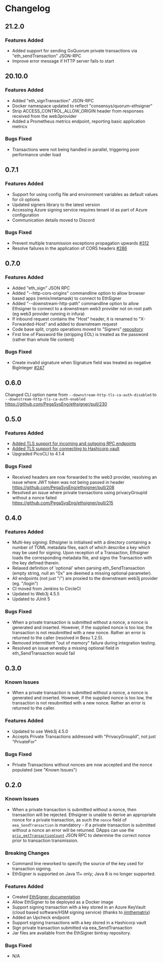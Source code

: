 # Changelog

## 21.2.0

### Features Added
- Added support for sending GoQuorum private transactions via "eth_sendTransaction" JSON-RPC
- Improve error message if HTTP server fails to start

## 20.10.0

### Features Added
- Added "eth_signTransaction" JSON-RPC
- Docker namespace updated to reflect "consensys/quorum-ethsigner"
- Strip ACCESS_CONTROL_ALLOW_ORIGIN header from responses received from the web3provider
- Added a Prometheus metrics endpoint, reporting basic application metrics

### Bugs Fixed
- Transactions were not being handled in parallel, triggering poor performance under load

## 0.7.1

### Features Added
- Support for using config file and environment variables as default values for cli options
- Updated signers library to the latest version
- Accessing Azure signing service requires tenant id as part of Azure configuration
- Communication details moved to Discord

### Bugs Fixed
- Prevent multiple transmission exceptions propagation upwards [#312](https://github.com/PegaSysEng/ethsigner/pull/312)
- Resolve failures in the application of CORS headers [#286](https://github.com/PegaSysEng/ethsigner/pull/286)

## 0.7.0

### Features Added
- Added "eth_sign" JSON RPC
- Added "--http-cors-origins" commandline option to allow browser based apps (remix/metamask) to connect to EthSigner
- Added "--downstream-http-path" commandline option to allow Ethsigner to connect to a downstream web3 provider not on root path (eg web3 provider running in infura)
- If inbound request contains the "Host" header, it is renamed to "X-Forwarded-Host" and added to downstream request
- Code base split, crypto operations moved to "Signers" [repository](https://github.com/PegaSysEng/signers)
- First line of Password file (stripping EOL) is treated as the password (rather than whole file content)

### Bugs Fixed
- Create invalid signature when Signature field was treated as negative BigInteger [#247](https://github.com/PegaSysEng/ethsigner/issues/247)

## 0.6.0

Changed CLI option name from `--downstream-http-tls-ca-auth-disabled` to `--downstream-http-tls-ca-auth-enabled` https://github.com/PegaSysEng/ethsigner/pull/230

## 0.5.0

### Features Added
- [Added TLS support for incoming and outgoing RPC endpoints](https://docs.ethsigner.pegasys.tech/en/latest/Concepts/TLS/)
- [Added TLS support for connecting to Hashicorp vault](https://docs.ethsigner.pegasys.tech/en/latest/Concepts/TLS/)
- Upgraded PicoCLI to 4.1.4

### Bugs Fixed 
- Received headers are now forwarded to the web3 provider, resolving an issue where JWT token was not being passed in header https://github.com/PegaSysEng/ethsigner/pull/208
- Resolved an issue where private transactions using privacyGroupId without a nonce failed https://github.com/PegaSysEng/ethsigner/pull/215

## 0.4.0

### Features Added
- Multi-key signing: Ethsigner is initialised with a directory containing a number of TOML metadata files, each of which describe a key which may be used for signing. Upon reception of a Transaction, Ethsigner loads the corresponding metadata file, and signs the Transaction with the key defined therein.
- Relaxed definition of 'optional' when parsing eth_SendTransaction (empty string, null an "0x" are deemed a missing optional parameter).
- All endpoints (not just "/") are proxied to the downstream web3j provider (eg. "/login")
- CI moved from Jenkins to CircleCI
- Updated to Web3j 4.5.5
- Updated to JUnit 5

### Bugs Fixed
- When a private transaction is submitted without a nonce, a nonce is generated and inserted. However, if the supplied nonce is too low, the transaction is not resubmitted with a new nonce. Rather an error is returned to the caller (resolved in Besu 1.2.5).
- Removed intermittent "out of memory" failure during integration testing.
- Resolved an issue whereby a missing optional field in eth_SendTransaction would fail

## 0.3.0

### Known Issues
- When a private transaction is submitted without a nonce, a nonce is generated and inserted. However, if the supplied nonce is too low, the transaction is not resubmitted with a new nonce. Rather an error is returned to the caller.

### Features Added
- Updated to use Web3j 4.5.0
- Accepts Private Transactions addressed with "PrivacyGroupId", not just "PrivateFor"

### Bugs Fixed
- Private Transactions without nonces are now accepted and the nonce populated (see "Known Issues")

## 0.2.0

### Known Issues
- When a private transaction is submitted without a nonce, then transaction will be rejected. Ethsigner is unable to derive an appropriate nonce for a private transaction, as such the `nonce` field of `eea_SendTransaction` is mandatory - if a private transaction is submitted without a nonce an error will be returned. DApps can use the [`priv_getTransactionCount`]( (https://docs.pantheon.pegasys.tech/en/latest/Reference/Pantheon-API-Methods/#priv_gettransactioncount)) JSON RPC to determine the correct nonce prior to transaction transmission.

### Breaking Changes
- Command line reworked to specify the source of the key used for transaction signing.
- EthSigner is supported on Java 11+ only; Java 8 is no longer supported.

### Features Added
- Created [EthSigner documentation](https://docs.ethsigner.pegasys.tech/en/latest/)
- Allow EthSigner to be deployed as a Docker image
- Support signing transaction with a key stored in an Azure KeyVault \(cloud based software/HSM signing service\) (thanks to [jimthematrix](https://github.com/jimthematrix))
- Added an Upcheck endpoint
- Support signing transactions with a key stored in a Hashicorp vault
- Sign private transaction submitted via eea_SendTransaction
- Jar files are available from the EthSigner bintray repository.

### Bugs Fixed
- N/A

